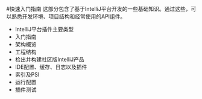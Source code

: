 
#快速入门指南
这部分包含了基于IntelliJ平台开发的一些基础知识。通过这些，可以熟悉开发环境、项目结构和经常使用的API组件。
* IntelliJ平台插件主要类型
* 入门指南
* 架构概览
* 工程结构
* 检出并构建社区版IntelliJ产品
* IDE配置、缓存、日志以及插件
* 索引及PSI
* 运行配置
* 插件测试


